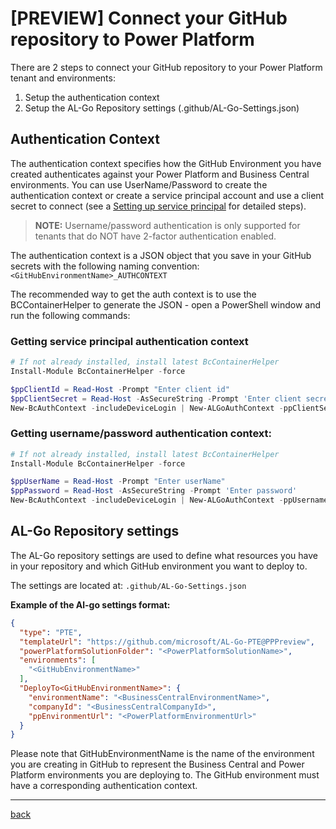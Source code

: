 # [PREVIEW] Connect your GitHub repository to Power Platform

There are 2 steps to connect your GitHub repository to your Power Platform tenant and environments:

1. Setup the authentication context
2. Setup the AL-Go Repository settings (.github/AL-Go-Settings.json)

## Authentication Context

The authentication context specifies how the GitHub Environment you have created authenticates against your Power Platform and Business Central environments. You can use UserName/Password to create the authentication context or create a service principal account and use a client secret to connect (see a [Setting up service principal](./SetupServicePrincipal.md) for detailed steps).

> **NOTE:** Username/password authentication is only supported for tenants that do NOT have 2-factor authentication enabled.

The authentication context is a JSON object that you save in your GitHub secrets with the following naming convention: `<GitHubEnvironmentName>_AUTHCONTEXT`

The recommended way to get the auth context is to use the BCContainerHelper to generate the JSON - open a PowerShell window and run the following commands:

### Getting service principal authentication context

```powershell
# If not already installed, install latest BcContainerHelper
Install-Module BcContainerHelper -force

$ppClientId = Read-Host -Prompt "Enter client id"
$ppClientSecret = Read-Host -AsSecureString -Prompt 'Enter client secret'
New-BcAuthContext -includeDeviceLogin | New-ALGoAuthContext -ppClientSecret $ppClientSecret -ppApplicationId $ppClientId | Set-Clipboard
```

### Getting username/password authentication context:

```powershell
# If not already installed, install latest BcContainerHelper
Install-Module BcContainerHelper -force

$ppUserName = Read-Host -Prompt "Enter userName"
$ppPassword = Read-Host -AsSecureString -Prompt 'Enter password'
New-BcAuthContext -includeDeviceLogin | New-ALGoAuthContext -ppUsername $ppUserName -ppPassword $ppPassword | Set-Clipboard
```

## AL-Go Repository settings

The AL-Go repository settings are used to define what resources you have in your repository and which GitHub environment you want to deploy to.

The settings are located at:  `.github/AL-Go-Settings.json`

**Example of the Al-go settings format:**

```json
{
  "type": "PTE",
  "templateUrl": "https://github.com/microsoft/AL-Go-PTE@PPPreview",
  "powerPlatformSolutionFolder": "<PowerPlatformSolutionName>",
  "environments": [
    "<GitHubEnvironmentName>"
  ],
  "DeployTo<GitHubEnvironmentName>": {
    "environmentName": "<BusinessCentralEnvironmentName>",
    "companyId": "<BusinessCentralCompanyId>",
    "ppEnvironmentUrl": "<PowerPlatformEnvironmentUrl>"
  }
}
```

Please note that GitHubEnvironmentName is the name of the environment you are creating in GitHub to represent the Business Central and Power Platform environments you are deploying to. The GitHub environment must have a corresponding authentication context.

---
[back](../README.md)
